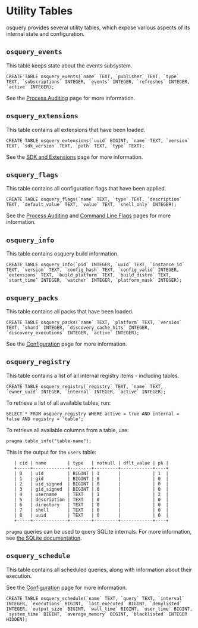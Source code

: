 # Utility Tables

osquery provides several utility tables, which expose various aspects of its internal state and configuration.

## `osquery_events`

This table keeps state about the events subsystem.

```sqlite
CREATE TABLE osquery_events(`name` TEXT, `publisher` TEXT, `type` TEXT, `subscriptions` INTEGER, `events` INTEGER, `refreshes` INTEGER, `active` INTEGER);
```

See the [Process Auditing](process-auditing.md) page for more information.

## `osquery_extensions`

This table contains all extensions that have been loaded.

```sqlite
CREATE TABLE osquery_extensions(`uuid` BIGINT, `name` TEXT, `version` TEXT, `sdk_version` TEXT, `path` TEXT, `type` TEXT);
```

See the [SDK and Extensions](../development/osquery-sdk.md) page for more information.

## `osquery_flags`

This table contains all configuration flags that have been applied.

```sqlite
CREATE TABLE osquery_flags(`name` TEXT, `type` TEXT, `description` TEXT, `default_value` TEXT, `value` TEXT, `shell_only` INTEGER);
```

See the [Process Auditing](process-auditing.md) and [Command Line Flags](../installation/cli-flags.md) pages for more information.

## `osquery_info`

This table contains osquery build information.

```sqlite
CREATE TABLE osquery_info(`pid` INTEGER, `uuid` TEXT, `instance_id` TEXT, `version` TEXT, `config_hash` TEXT, `config_valid` INTEGER, `extensions` TEXT, `build_platform` TEXT, `build_distro` TEXT, `start_time` INTEGER, `watcher` INTEGER, `platform_mask` INTEGER);
```

## `osquery_packs`

This table contains all packs that have been loaded.

```sqlite
CREATE TABLE osquery_packs(`name` TEXT, `platform` TEXT, `version` TEXT, `shard` INTEGER, `discovery_cache_hits` INTEGER, `discovery_executions` INTEGER, `active` INTEGER);
```

See the [Configuration](configuration.md) page for more information.

## `osquery_registry`

This table contains a list of all internal registry items - including tables.

```sqlite
CREATE TABLE osquery_registry(`registry` TEXT, `name` TEXT, `owner_uuid` INTEGER, `internal` INTEGER, `active` INTEGER);
```

To retrieve a list of all available tables, run:

```sqlite
SELECT * FROM osquery_registry WHERE active = true AND internal = false AND registry = 'table';
```

To retrieve all available columns from a table, use:

```sqlite
pragma table_info("table-name");
```

This is the output for the `users` table:

```+-----+-------------+--------+---------+------------+----+
   | cid | name        | type   | notnull | dflt_value | pk |
   +-----+-------------+--------+---------+------------+----+
   | 0   | uid         | BIGINT | 1       |            | 1  |
   | 1   | gid         | BIGINT | 0       |            | 0  |
   | 2   | uid_signed  | BIGINT | 0       |            | 0  |
   | 3   | gid_signed  | BIGINT | 0       |            | 0  |
   | 4   | username    | TEXT   | 1       |            | 2  |
   | 5   | description | TEXT   | 0       |            | 0  |
   | 6   | directory   | TEXT   | 0       |            | 0  |
   | 7   | shell       | TEXT   | 0       |            | 0  |
   | 8   | uuid        | TEXT   | 0       |            | 0  |
   +-----+-------------+--------+---------+------------+----+
```

`pragma` queries can be used to query SQLite internals. For more information, see [the SQLite documentation](https://www.sqlite.org/pragma.html#pragma_table_info).

## `osquery_schedule`

This table contains all scheduled queries, along with information about their execution.

See the [Configuration](configuration.md) page for more information.

```sqlite
CREATE TABLE osquery_schedule(`name` TEXT, `query` TEXT, `interval` INTEGER, `executions` BIGINT, `last_executed` BIGINT, `denylisted` INTEGER, `output_size` BIGINT, `wall_time` BIGINT, `user_time` BIGINT, `system_time` BIGINT, `average_memory` BIGINT, `blacklisted` INTEGER HIDDEN);
```